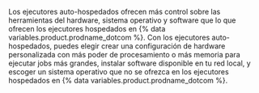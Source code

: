 Los ejecutores auto-hospedados ofrecen más control sobre las herramientas del hardware, sistema operativo y software que lo que ofrecen los ejecutores hospedados en {% data variables.product.prodname_dotcom %}. Con los ejecutores auto-hospedados, puedes elegir crear una configuración de hardware personalizada con más poder de procesamiento o más memoria para ejecutar jobs más grandes, instalar software disponible en tu red local, y escoger un sistema operativo que no se ofrezca en los ejecutores hospedados en {% data variables.product.prodname_dotcom %}.
